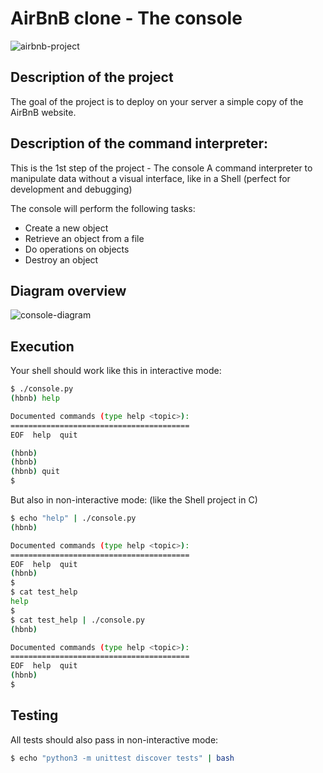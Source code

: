 # AirBnB clone - The console
![airbnb-project](https://s3.amazonaws.com/alx-intranet.hbtn.io/uploads/medias/2018/6/65f4a1dd9c51265f49d0.png?X-Amz-Algorithm=AWS4-HMAC-SHA256&X-Amz-Credential=AKIARDDGGGOUSBVO6H7D%2F20240514%2Fus-east-1%2Fs3%2Faws4_request&X-Amz-Date=20240514T181956Z&X-Amz-Expires=86400&X-Amz-SignedHeaders=host&X-Amz-Signature=5151d9fab02ac029d61a6c2fc05396d2b9fa3f9e7a60105ca396c63841e5bf94)


## Description of the project
The goal of the project is to deploy on your server a simple copy of the AirBnB website.


## Description of the command interpreter:
This is the 1st step of the project - The console
A command interpreter to manipulate data without a visual interface, like in a Shell (perfect for development and debugging)

The console will perform the following tasks:
* Create a new object
* Retrieve an object from a file
* Do operations on objects
* Destroy an object


## Diagram overview
![console-diagram](https://s3.amazonaws.com/alx-intranet.hbtn.io/uploads/medias/2018/6/815046647d23428a14ca.png?X-Amz-Algorithm=AWS4-HMAC-SHA256&X-Amz-Credential=AKIARDDGGGOUSBVO6H7D%2F20240515%2Fus-east-1%2Fs3%2Faws4_request&X-Amz-Date=20240515T100347Z&X-Amz-Expires=86400&X-Amz-SignedHeaders=host&X-Amz-Signature=a0a800fd30f7e306cc0112afa9f76ff2df6bf5ef79fb8107a317ebc59cbbeefa)


## Execution
Your shell should work like this in interactive mode:

```bash
$ ./console.py
(hbnb) help

Documented commands (type help <topic>):
========================================
EOF  help  quit

(hbnb) 
(hbnb) 
(hbnb) quit
$
```

But also in non-interactive mode: (like the Shell project in C)

```bash
$ echo "help" | ./console.py
(hbnb)

Documented commands (type help <topic>):
========================================
EOF  help  quit
(hbnb) 
$
$ cat test_help
help
$
$ cat test_help | ./console.py
(hbnb)

Documented commands (type help <topic>):
========================================
EOF  help  quit
(hbnb) 
$
```


## Testing
All tests should also pass in non-interactive mode: 
```bash
$ echo "python3 -m unittest discover tests" | bash
```

